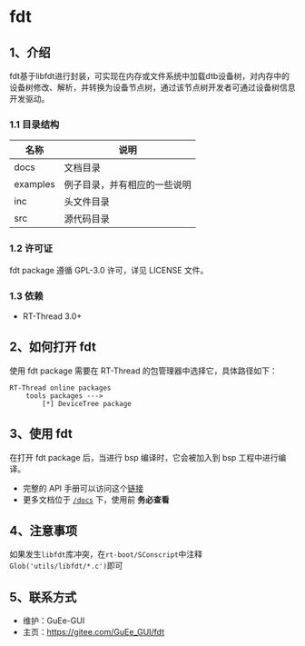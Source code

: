 # fdt

## 1、介绍
fdt基于libfdt进行封装，可实现在内存或文件系统中加载dtb设备树，对内存中的设备树修改、解析，并转换为设备节点树，通过该节点树开发者可通过设备树信息开发驱动。

### 1.1 目录结构
| 名称 | 说明 |
| ---- | ---- |
| docs  | 文档目录 |
| examples | 例子目录，并有相应的一些说明 |
| inc  | 头文件目录 |
| src  | 源代码目录 |

### 1.2 许可证
fdt package 遵循 GPL-3.0 许可，详见 LICENSE 文件。

### 1.3 依赖
- RT-Thread 3.0+

## 2、如何打开 fdt
使用 fdt package 需要在 RT-Thread 的包管理器中选择它，具体路径如下：

```
RT-Thread online packages
    tools packages --->
        [*] DeviceTree package
```

## 3、使用 fdt
在打开 fdt package 后，当进行 bsp 编译时，它会被加入到 bsp 工程中进行编译。

* 完整的 API 手册可以访问这个[链接](docs/api.md)
* 更多文档位于 [`/docs`](/docs) 下，使用前 **务必查看**

## 4、注意事项
如果发生`libfdt`库冲突，在`rt-boot/SConscript`中注释`Glob('utils/libfdt/*.c')`即可

## 5、联系方式

* 维护：GuEe-GUI
* 主页：https://gitee.com/GuEe_GUI/fdt